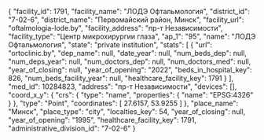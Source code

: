 {
    "facility_id": 1791,
    "facility_name": "ЛОДЭ Офтальмология",
    "district_id": "7-02-6",
    "district_name": "Первомайский район, Минск",
    "facility_url": "oftalmologia-lode.by",
    "facility_address": "пр-т Независимости",
    "facility_type": "Центр микрохирургии глаза",
    "ap_1": "95",
    "name": "ЛОДЭ Офтальмология",
    "state": "private institution",
    "stats": [
        {
            "url": "ortoclinic.by",
            "dep_name": null,
            "date_year": null,
            "num_beds_dep": null,
            "num_deps_year": null,
            "num_doctors_dep": null,
            "num_doctors_med": null,
            "year_of_closing": null,
            "year_of_opening": "2022",
            "beds_in_hospital_key": 826,
            "num_beds_facility_year": null,
            "healthcare_facility_key": 1791
        }
    ],
    "med_id": 10284823,
    "address": "пр-т Независимости",
    "devices": [],
    "coord_x_y": {
        "crs": {
            "type": "name",
            "properties": {
                "name": "EPSG:4326"
            }
        },
        "type": "Point",
        "coordinates": [
            27.6157,
            53.9255
        ]
    },
    "place_name": "Минск",
    "place_type": "city",
    "localties_key": 54,
    "year_of_closing": null,
    "year_of_opening": "1995",
    "healthcare_facility_key": 1791,
    "administrative_division_id": "7-02-6"
}